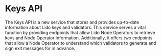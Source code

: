 # Keys API

The Keys API is a new service that stores and provides up-to-date information about Lido keys and validators. This service serves a vital function by providing endpoints that allow Lido Node Operators to retrieve keys and Node Operator information. Additionally, it offers two endpoints that allow a Node Operator to understand which validators to generate and sign exit messages for in advance.